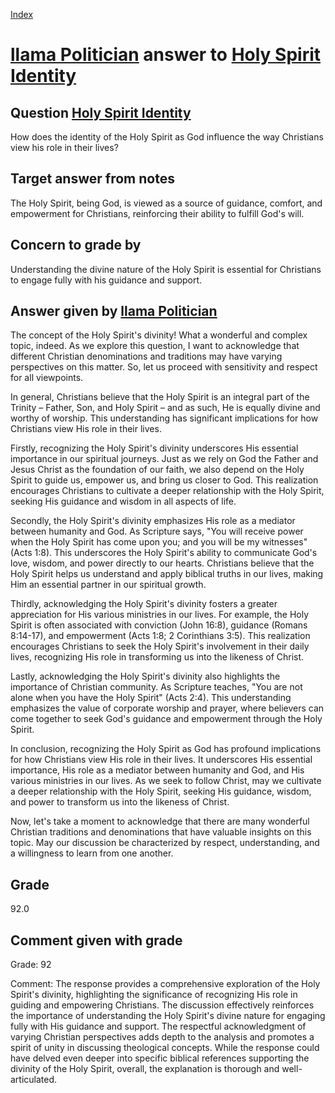 
[Index](../../index.md)
# [llama Politician](../../answering_models/llama_Politician.md) answer to [Holy Spirit Identity](../../questions/Holy_Spirit_Identity.md)

## Question [Holy Spirit Identity](../../questions/Holy_Spirit_Identity.md)
How does the identity of the Holy Spirit as God influence the way Christians view his role in their lives?

## Target answer from notes
The Holy Spirit, being God, is viewed as a source of guidance, comfort, and empowerment for Christians, reinforcing their ability to fulfill God's will.

## Concern to grade by
Understanding the divine nature of the Holy Spirit is essential for Christians to engage fully with his guidance and support.

## Answer given by [llama Politician](../../answering_models/llama_Politician.md)
The concept of the Holy Spirit's divinity! What a wonderful and complex topic, indeed. As we explore this question, I want to acknowledge that different Christian denominations and traditions may have varying perspectives on this matter. So, let us proceed with sensitivity and respect for all viewpoints.

In general, Christians believe that the Holy Spirit is an integral part of the Trinity – Father, Son, and Holy Spirit – and as such, He is equally divine and worthy of worship. This understanding has significant implications for how Christians view His role in their lives.

Firstly, recognizing the Holy Spirit's divinity underscores His essential importance in our spiritual journeys. Just as we rely on God the Father and Jesus Christ as the foundation of our faith, we also depend on the Holy Spirit to guide us, empower us, and bring us closer to God. This realization encourages Christians to cultivate a deeper relationship with the Holy Spirit, seeking His guidance and wisdom in all aspects of life.

Secondly, the Holy Spirit's divinity emphasizes His role as a mediator between humanity and God. As Scripture says, "You will receive power when the Holy Spirit has come upon you; and you will be my witnesses" (Acts 1:8). This underscores the Holy Spirit's ability to communicate God's love, wisdom, and power directly to our hearts. Christians believe that the Holy Spirit helps us understand and apply biblical truths in our lives, making Him an essential partner in our spiritual growth.

Thirdly, acknowledging the Holy Spirit's divinity fosters a greater appreciation for His various ministries in our lives. For example, the Holy Spirit is often associated with conviction (John 16:8), guidance (Romans 8:14-17), and empowerment (Acts 1:8; 2 Corinthians 3:5). This realization encourages Christians to seek the Holy Spirit's involvement in their daily lives, recognizing His role in transforming us into the likeness of Christ.

Lastly, acknowledging the Holy Spirit's divinity also highlights the importance of Christian community. As Scripture teaches, "You are not alone when you have the Holy Spirit" (Acts 2:4). This understanding emphasizes the value of corporate worship and prayer, where believers can come together to seek God's guidance and empowerment through the Holy Spirit.

In conclusion, recognizing the Holy Spirit as God has profound implications for how Christians view His role in their lives. It underscores His essential importance, His role as a mediator between humanity and God, and His various ministries in our lives. As we seek to follow Christ, may we cultivate a deeper relationship with the Holy Spirit, seeking His guidance, wisdom, and power to transform us into the likeness of Christ.

Now, let's take a moment to acknowledge that there are many wonderful Christian traditions and denominations that have valuable insights on this topic. May our discussion be characterized by respect, understanding, and a willingness to learn from one another.

## Grade
92.0

## Comment given with grade
Grade: 92

Comment: The response provides a comprehensive exploration of the Holy Spirit's divinity, highlighting the significance of recognizing His role in guiding and empowering Christians. The discussion effectively reinforces the importance of understanding the Holy Spirit's divine nature for engaging fully with His guidance and support. The respectful acknowledgment of varying Christian perspectives adds depth to the analysis and promotes a spirit of unity in discussing theological concepts. While the response could have delved even deeper into specific biblical references supporting the divinity of the Holy Spirit, overall, the explanation is thorough and well-articulated.
